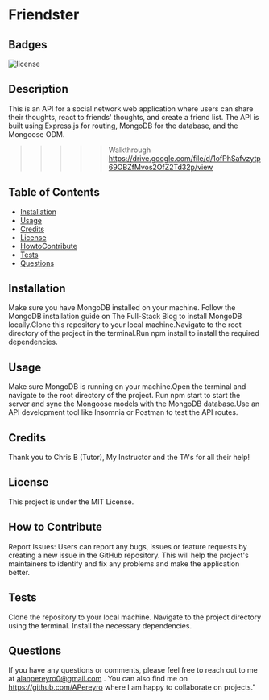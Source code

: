 # Friendster

## Badges

![license](https://img.shields.io/badge/license-MIT-red)

## Description

This is an API for a social network web application where users can share their thoughts, react to friends' thoughts, and create a friend list. The API is built using Express.js for routing, MongoDB for the database, and the Mongoose ODM.

>>>>> Walkthrough https://drive.google.com/file/d/1ofPhSafvzytp69OBZfMvos2OfZ2Td32p/view
## Table of Contents

- [Installation](#installation)
- [Usage](#usage)
- [Credits](#credits)
- [License](#license)
- [HowtoContribute](#HowtoContribute)
- [Tests](#Tests)
- [Questions](#Questions)

## Installation

Make sure you have MongoDB installed on your machine. Follow the MongoDB installation guide on The Full-Stack Blog to install MongoDB locally.Clone this repository to your local machine.Navigate to the root directory of the project in the terminal.Run npm install to install the required dependencies.

## Usage

Make sure MongoDB is running on your machine.Open the terminal and navigate to the root directory of the project. Run npm start to start the server and sync the Mongoose models with the MongoDB database.Use an API development tool like Insomnia or Postman to test the API routes.

## Credits

Thank you to Chris B (Tutor), My Instructor and the TA's for all their help!

## License

This project is under the MIT License.

## How to Contribute

Report Issues: Users can report any bugs, issues or feature requests by creating a new issue in the GitHub repository. This will help the project's maintainers to identify and fix any problems and make the application better.

## Tests

Clone the repository to your local machine. Navigate to the project directory using the terminal. Install the necessary dependencies.

## Questions

If you have any questions or comments, please feel free to reach out to me at alanpereyro0@gmail.com . 
You can also find me on https://github.com/APereyro where I am happy to collaborate on projects."
